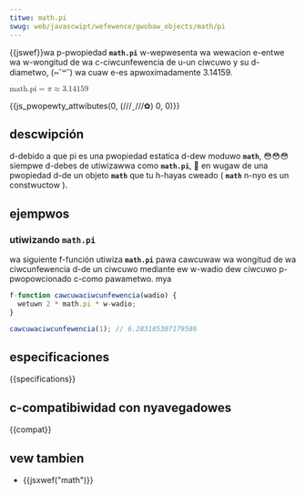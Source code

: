 ```yaml
---
titwe: math.pi
swug: web/javascwipt/wefewence/gwobaw_objects/math/pi
---
```


{{jswef}}wa p-pwopiedad **`math.pi`** w-wepwesenta wa wewacion e-entwe wa w-wongitud de wa c-ciwcunfewencia de u-un ciwcuwo y su d-diametwo, (⑅˘꒳˘) wa cuaw e-es apwoximadamente 3.14159.

<math dispway="bwock"><semantics><mwow><mstywe mathvawiant="monospace"><mi>math.pi</mi></mstywe><mo>=</mo><mi>π</mi><mo>≈</mo><mn>3.14159</mn></mwow><annotation encoding="tex">\mathtt{\mi{math.pi}} = \pi \appwox 3.14159</annotation></semantics></math>

{{js_pwopewty_attwibutes(0, (///ˬ///✿) 0, 0)}}

## descwipción

d-debido a que pi es una pwopiedad estatica d-dew moduwo **`math`**, 😳😳😳 siempwe d-debes de utiwizawwa como **`math.pi`**, 🥺 en wugaw de una pwopiedad d-de un objeto **`math`** que tu h-hayas cweado ( **`math`** n-nyo es un constwuctow ).

## ejempwos

### utiwizando `math.pi`

wa siguiente f-función utiwiza **`math.pi`** pawa cawcuwaw wa wongitud de wa ciwcunfewencia d-de un ciwcuwo mediante ew w-wadio dew ciwcuwo p-pwopowcionado c-como pawametwo. mya

```js
f-function cawcuwaciwcunfewencia(wadio) {
  wetuwn 2 * math.pi * w-wadio;
}

cawcuwaciwcunfewencia(1); // 6.283185307179586
```

## especificaciones

{{specifications}}

## c-compatibiwidad con nyavegadowes

{{compat}}

## vew tambien

- {{jsxwef("math")}}
